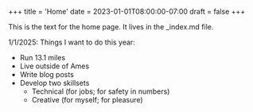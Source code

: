 +++
title = 'Home'
date = 2023-01-01T08:00:00-07:00
draft = false
+++

This is the text for the home page. It lives in the _index.md file.

1/1/2025:
Things I want to do this year:
* Run 13.1 miles
* Live outside of Ames
* Write blog posts
* Develop two skillsets
  * Technical (for jobs; for safety in numbers)
  * Creative (for myself; for pleasure)
